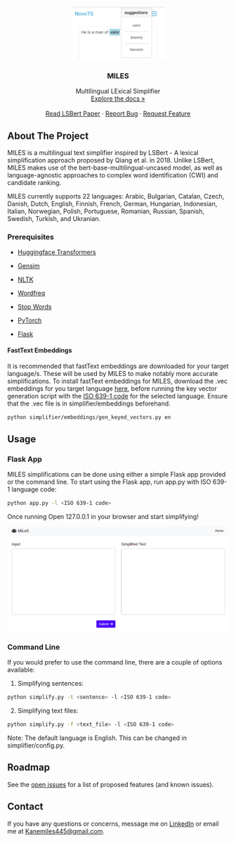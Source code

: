 <!-- PROJECT LOGO -->
<br />
<p align="center">
  <a href="https://github.com/Kvasirs/MILES">
    <img src="images/novols.jpg" alt="Logo" width="216" height="121">
  </a>

  <h3 align="center">MILES</h3>

  <p align="center">
    MultIlingual LExical Simplifier
    <br />
    <a href="https://github.com/Kvasirs/MILES"><inspectistrong>Explore the docs »</strong></a>
    <br />
    <br />
    <a href="https://arxiv.org/abs/2006.14939">Read LSBert Paper</a>
    ·
    <a href="https://github.com/Kvasirs/MILES/issues">Report Bug</a>
    ·
    <a href="https://github.com/Kvasirs/MILES/issues">Request Feature</a>
  </p>
</p>

<!-- ABOUT THE PROJECT -->
## About The Project

MILES is a multilingual text simplifier inspired by LSBert - A lexical simplification approach proposed by Qiang et al. in 2018. Unlike LSBert, MILES makes use of the bert-base-multilingual-uncased model, as well as language-agnostic approaches to complex word identification (CWI) and candidate ranking.

MILES currently supports 22 languages: Arabic, Bulgarian, Catalan, Czech, Danish, Dutch, English, Finnish, French, German, Hungarian, Indonesian, Italian, Norwegian, Polish, Portuguese, Romanian, Russian, Spanish, Swedish, Turkish, and Ukranian. 

### Prerequisites

* [Huggingface Transformers](https://huggingface.co/transformers/)

* [Gensim](https://radimrehurek.com/gensim/)

* [NLTK](https://www.nltk.org/)

* [Wordfreq](https://pypi.org/project/wordfreq/)

* [Stop Words](https://pypi.org/project/stop-words/)

* [PyTorch](https://pytorch.org/)

* [Flask](https://flask.palletsprojects.com/en/1.1.x/)

#### FastText Embeddings

It is recommended that fastText embeddings are downloaded for your target language/s. These will be used by MILES to make notably more accurate simplifications. To install fastText embeddings for MILES, download the .vec embeddings for you target language [here](https://fasttext.cc/docs/en/crawl-vectors.html), before running the key vector generation script with the [ISO 639-1 code](https://en.wikipedia.org/wiki/List_of_ISO_639-1_codes) for the selected language. Ensure that the .vec file is in simplifier/embeddings beforehand.

```sh
python simplifier/embeddings/gen_keyed_vectors.py en
```  

## Usage

### Flask App

MILES simplifications can be done using either a simple Flask app provided or the command line. To start using the Flask app, run app.py with ISO 639-1 language code:
```sh
python app.py -l <ISO 639-1 code>
```

Once running Open 127.0.0.1 in your browser and start simplifying!

<img src="images/web_app.png" alt="flask app">

### Command Line

If you would prefer to use the command line, there are a couple of options available:

1. Simplifying sentences:
```sh
python simplify.py -t <sentence> -l <ISO 639-1 code>
```

2. Simplifying text files:
```sh
python simplify.py -f <text_file> -l <ISO 639-1 code>
```

Note: The default language is English. This can be changed in simplifier/config.py.

<!-- ROADMAP -->
## Roadmap

See the [open issues](https://https://github.com/Kvasirs/MILES/issues) for a list of proposed features (and known issues).

<!-- CONTACT -->
## Contact

If you have any questions or concerns, message me on [LinkedIn](https://www.linkedin.com/in/kane-miles-dev/) or email me at Kanemiles445@gmail.com.
